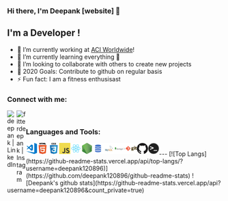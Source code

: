 ### Hi there, I'm Deepank [website] 👋

## I'm a Developer !

- 🔭 I’m currently working at [ACI Worldwide][company]!
- 🌱 I’m currently learning everything 🤣
- 👯 I’m looking to collaborate with others to create new projects
- 🥅 2020 Goals: Contribute to github on regular basis
- ⚡ Fun fact: I am a fitness enthusisast 

### Connect with me:
[<img align="left" alt="deepank | LinkedIn" width="22px" src="https://cdn.jsdelivr.net/npm/simple-icons@v3/icons/linkedin.svg" />][linkedin]
[<img align="left" alt="fitterdeepank | Instagram" width="22px" src="https://cdn.jsdelivr.net/npm/simple-icons@v3/icons/instagram.svg" />][instagram]

<br />

### Languages and Tools:

<img align="left" alt="Visual Studio Code" width="26px" src="https://raw.githubusercontent.com/github/explore/80688e429a7d4ef2fca1e82350fe8e3517d3494d/topics/visual-studio-code/visual-studio-code.png" title="Visual Studio Code"/>
<img align="left" title="HTML5" alt="HTML5" width="26px" src="https://raw.githubusercontent.com/github/explore/80688e429a7d4ef2fca1e82350fe8e3517d3494d/topics/html/html.png" />
<img align="left" title="CSS3" alt="CSS3" width="26px" src="https://raw.githubusercontent.com/github/explore/80688e429a7d4ef2fca1e82350fe8e3517d3494d/topics/css/css.png" />
<img align="left" title="JavaScript" alt="JavaScript" width="26px" src="https://raw.githubusercontent.com/github/explore/80688e429a7d4ef2fca1e82350fe8e3517d3494d/topics/javascript/javascript.png" />
<img align="left" title="React" alt="React" width="26px" src="https://raw.githubusercontent.com/github/explore/80688e429a7d4ef2fca1e82350fe8e3517d3494d/topics/react/react.png" />
<img align="left" title="Node" alt="Node.js" width="26px" src="https://raw.githubusercontent.com/github/explore/80688e429a7d4ef2fca1e82350fe8e3517d3494d/topics/nodejs/nodejs.png" />
<img align="left" title="SQL" alt="SQL" width="26px" src="https://raw.githubusercontent.com/github/explore/80688e429a7d4ef2fca1e82350fe8e3517d3494d/topics/sql/sql.png" />
<img align="left" title="MySQL" alt="MySQL" width="26px" src="https://raw.githubusercontent.com/github/explore/80688e429a7d4ef2fca1e82350fe8e3517d3494d/topics/mysql/mysql.png" />
<img align="left" title="MongoDB" alt="MongoDB" width="26px" src="https://raw.githubusercontent.com/github/explore/80688e429a7d4ef2fca1e82350fe8e3517d3494d/topics/mongodb/mongodb.png" />
<img align="left" title="Git" alt="Git" width="26px" src="https://raw.githubusercontent.com/github/explore/80688e429a7d4ef2fca1e82350fe8e3517d3494d/topics/git/git.png" />
<img align="left" title="GitHub" alt="GitHub" width="26px" src="https://raw.githubusercontent.com/github/explore/78df643247d429f6cc873026c0622819ad797942/topics/github/github.png" />
<img align="left" title="Terminal" alt="Terminal" width="26px" src="https://raw.githubusercontent.com/github/explore/80688e429a7d4ef2fca1e82350fe8e3517d3494d/topics/terminal/terminal.png" />

<br/>
---
[![Top Langs](https://github-readme-stats.vercel.app/api/top-langs/?username=deepank120896)](https://github.com/deepank120896/github-readme-stats)   
![Deepank's github stats](https://github-readme-stats.vercel.app/api?username=deepank120896&count_private=true)

<br/>

[company]: https://www.aciworldwide.com
[linkedin]: https://www.linkedin.com/in/deepankkartikey
[instagram]: https://www.instagram.com/fitterdeepank/
